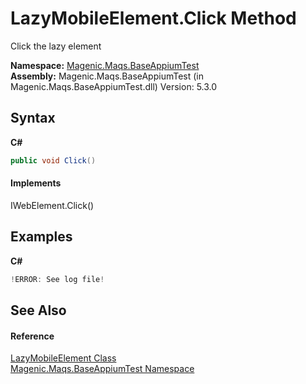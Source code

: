 # LazyMobileElement.Click Method 
 

Click the lazy element

**Namespace:**&nbsp;<a href="#/MAQS_5/Appium_AUTOGENERATED/Magenic-Maqs-BaseAppiumTest_Namespace">Magenic.Maqs.BaseAppiumTest</a><br />**Assembly:**&nbsp;Magenic.Maqs.BaseAppiumTest (in Magenic.Maqs.BaseAppiumTest.dll) Version: 5.3.0

## Syntax

**C#**<br />
``` C#
public void Click()
```


#### Implements
IWebElement.Click()<br />

## Examples

**C#**<br />
``` C#
!ERROR: See log file!
```


## See Also


#### Reference
<a href="#/MAQS_5/Appium_AUTOGENERATED/LazyMobileElement_Class">LazyMobileElement Class</a><br /><a href="#/MAQS_5/Appium_AUTOGENERATED/Magenic-Maqs-BaseAppiumTest_Namespace">Magenic.Maqs.BaseAppiumTest Namespace</a><br />